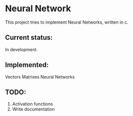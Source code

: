 # Neural Network
This project tries to implement Neural Networks, written in c.

## Current status:
In development.

## Implemented:
 Vectors
 Matrixes
 Neural Networks

## TODO:
 1. Activation functions
 2. Write documentation